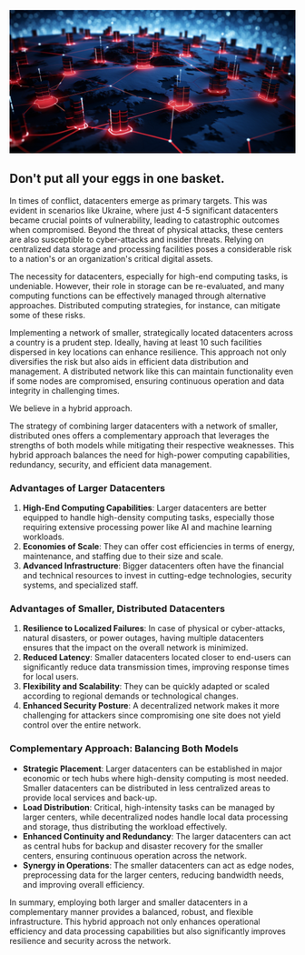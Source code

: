 ![](img/decentralization.png)

## Don't put all your eggs in one basket.

In times of conflict, datacenters emerge as primary targets. This was evident in scenarios like Ukraine, where just 4-5 significant datacenters became crucial points of vulnerability, leading to catastrophic outcomes when compromised. Beyond the threat of physical attacks, these centers are also susceptible to cyber-attacks and insider threats. Relying on centralized data storage and processing facilities poses a considerable risk to a nation's or an organization's critical digital assets.

The necessity for datacenters, especially for high-end computing tasks, is undeniable. However, their role in storage can be re-evaluated, and many computing functions can be effectively managed through alternative approaches. Distributed computing strategies, for instance, can mitigate some of these risks.

Implementing a network of smaller, strategically located datacenters across a country is a prudent step. Ideally, having at least 10 such facilities dispersed in key locations can enhance resilience. This approach not only diversifies the risk but also aids in efficient data distribution and management. A distributed network like this can maintain functionality even if some nodes are compromised, ensuring continuous operation and data integrity in challenging times.

We believe in a hybrid approach.

The strategy of combining larger datacenters with a network of smaller, distributed ones offers a complementary approach that leverages the strengths of both models while mitigating their respective weaknesses. This hybrid approach balances the need for high-power computing capabilities, redundancy, security, and efficient data management.

### Advantages of Larger Datacenters

1. **High-End Computing Capabilities**: Larger datacenters are better equipped to handle high-density computing tasks, especially those requiring extensive processing power like AI and machine learning workloads.
2. **Economies of Scale**: They can offer cost efficiencies in terms of energy, maintenance, and staffing due to their size and scale.
3. **Advanced Infrastructure**: Bigger datacenters often have the financial and technical resources to invest in cutting-edge technologies, security systems, and specialized staff.

### Advantages of Smaller, Distributed Datacenters

1. **Resilience to Localized Failures**: In case of physical or cyber-attacks, natural disasters, or power outages, having multiple datacenters ensures that the impact on the overall network is minimized.
2. **Reduced Latency**: Smaller datacenters located closer to end-users can significantly reduce data transmission times, improving response times for local users.
3. **Flexibility and Scalability**: They can be quickly adapted or scaled according to regional demands or technological changes.
4. **Enhanced Security Posture**: A decentralized network makes it more challenging for attackers since compromising one site does not yield control over the entire network.

### Complementary Approach: Balancing Both Models

- **Strategic Placement**: Larger datacenters can be established in major economic or tech hubs where high-density computing is most needed. Smaller datacenters can be distributed in less centralized areas to provide local services and back-up.
- **Load Distribution**: Critical, high-intensity tasks can be managed by larger centers, while decentralized nodes handle local data processing and storage, thus distributing the workload effectively.
- **Enhanced Continuity and Redundancy**: The larger datacenters can act as central hubs for backup and disaster recovery for the smaller centers, ensuring continuous operation across the network.
- **Synergy in Operations**: The smaller datacenters can act as edge nodes, preprocessing data for the larger centers, reducing bandwidth needs, and improving overall efficiency.

In summary, employing both larger and smaller datacenters in a complementary manner provides a balanced, robust, and flexible infrastructure. This hybrid approach not only enhances operational efficiency and data processing capabilities but also significantly improves resilience and security across the network.


